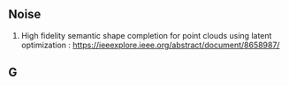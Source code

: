 
## Noise
1. High fidelity semantic shape completion for point clouds using latent optimization : https://ieeexplore.ieee.org/abstract/document/8658987/

## G
